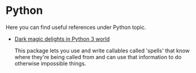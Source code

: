 # Python

Here you can find useful references under Python topic.

- [Dark magic delights in Python 3 world](https://github.com/alexmojaki/sorcery) 

  This package lets you use and write callables called 'spells' that know where they're being called from and can use that information to do otherwise impossible things.


